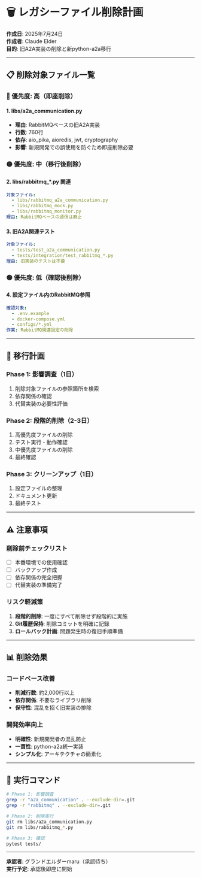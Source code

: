 # 🗑️ レガシーファイル削除計画

**作成日**: 2025年7月24日  
**作成者**: Claude Elder  
**目的**: 旧A2A実装の削除と新python-a2a移行  

---

## 📋 削除対象ファイル一覧

### 🔴 優先度: 高（即座削除）

#### 1. **libs/a2a_communication.py**
- **理由**: RabbitMQベースの旧A2A実装
- **行数**: 760行
- **依存**: aio_pika, aioredis, jwt, cryptography
- **影響**: 新規開発での誤使用を防ぐため即座削除必要

### 🟡 優先度: 中（移行後削除）

#### 2. **libs/rabbitmq_*.py 関連**
```yaml
対象ファイル:
  - libs/rabbitmq_a2a_communication.py
  - libs/rabbitmq_mock.py
  - libs/rabbitmq_monitor.py
理由: RabbitMQベースの通信は廃止
```

#### 3. **旧A2A関連テスト**
```yaml
対象ファイル:
  - tests/test_a2a_communication.py
  - tests/integration/test_rabbitmq_*.py
理由: 旧実装のテストは不要
```

### 🟢 優先度: 低（確認後削除）

#### 4. **設定ファイル内のRabbitMQ参照**
```yaml
確認対象:
  - .env.example
  - docker-compose.yml
  - configs/*.yml
作業: RabbitMQ関連設定の削除
```

---

## 🔄 移行計画

### Phase 1: 影響調査（1日）
1. 削除対象ファイルの参照箇所を検索
2. 依存関係の確認
3. 代替実装の必要性評価

### Phase 2: 段階的削除（2-3日）
1. 高優先度ファイルの削除
2. テスト実行・動作確認
3. 中優先度ファイルの削除
4. 最終確認

### Phase 3: クリーンアップ（1日）
1. 設定ファイルの整理
2. ドキュメント更新
3. 最終テスト

---

## ⚠️ 注意事項

### 削除前チェックリスト
- [ ] 本番環境での使用確認
- [ ] バックアップ作成
- [ ] 依存関係の完全把握
- [ ] 代替実装の準備完了

### リスク軽減策
1. **段階的削除**: 一度にすべて削除せず段階的に実施
2. **Git履歴保持**: 削除コミットを明確に記録
3. **ロールバック計画**: 問題発生時の復旧手順準備

---

## 📊 削除効果

### コードベース改善
- **削減行数**: 約2,000行以上
- **依存関係**: 不要なライブラリ削除
- **保守性**: 混乱を招く旧実装の排除

### 開発効率向上
- **明確性**: 新規開発者の混乱防止
- **一貫性**: python-a2a統一実装
- **シンプル化**: アーキテクチャの簡素化

---

## 🚀 実行コマンド

```bash
# Phase 1: 影響調査
grep -r "a2a_communication" . --exclude-dir=.git
grep -r "rabbitmq" . --exclude-dir=.git

# Phase 2: 削除実行
git rm libs/a2a_communication.py
git rm libs/rabbitmq_*.py

# Phase 3: 確認
pytest tests/
```

---

**承認者**: グランドエルダーmaru（承認待ち）  
**実行予定**: 承認後即座に開始  